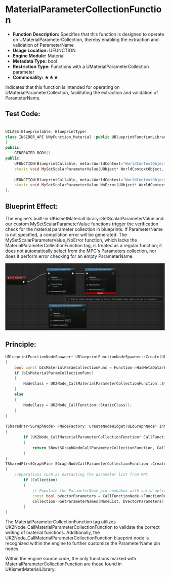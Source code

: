# MaterialParameterCollectionFunction

- **Function Description:** Specifies that this function is designed to operate on UMaterialParameterCollection, thereby enabling the extraction and validation of ParameterName
- **Usage Location:** UFUNCTION
- **Engine Module:** Material
- **Metadata Type:** bool
- **Restriction Type:** Functions with a UMaterialParameterCollection parameter
- **Commonality:** ★★★

Indicates that this function is intended for operating on UMaterialParameterCollection, facilitating the extraction and validation of ParameterName.

## Test Code:

```cpp

UCLASS(Blueprintable, BlueprintType)
class INSIDER_API UMyFunction_Material :public UBlueprintFunctionLibrary
{
public:
	GENERATED_BODY()
public:
	UFUNCTION(BlueprintCallable, meta=(WorldContext="WorldContextObject", MaterialParameterCollectionFunction))
	static void MySetScalarParameterValue(UObject* WorldContextObject, UMaterialParameterCollection* Collection, FName ParameterName, float ParameterValue);

	UFUNCTION(BlueprintCallable, meta=(WorldContext="WorldContextObject"))
	static void MySetScalarParameterValue_NoError(UObject* WorldContextObject, UMaterialParameterCollection* Collection, FName ParameterName, float ParameterValue);
};
```

## Blueprint Effect:

The engine's built-in UKismetMaterialLibrary::SetScalarParameterValue and our custom MySetScalarParameterValue functions trigger the verification check for the material parameter collection in blueprints. If ParameterName is not specified, a compilation error will be generated. The MySetScalarParameterValue_NoError function, which lacks the MaterialParameterCollectionFunction tag, is treated as a regular function; it does not automatically select from the MPC's Parameters collection, nor does it perform error checking for an empty ParameterName.

![Untitled](Untitled.png)

## Principle:

```cpp
UBlueprintFunctionNodeSpawner* UBlueprintFunctionNodeSpawner::Create(UFunction const* const Function, UObject* Outer/* = nullptr*/)
{
	bool const bIsMaterialParamCollectionFunc = Function->HasMetaData(FBlueprintMetadata::MD_MaterialParameterCollectionFunction);
	if (bIsMaterialParamCollectionFunc)
	{
		NodeClass = UK2Node_CallMaterialParameterCollectionFunction::StaticClass();
	}
	else
	{
		NodeClass = UK2Node_CallFunction::StaticClass();
	}
}

TSharedPtr<SGraphNode> FNodeFactory::CreateNodeWidget(UEdGraphNode* InNode)
{
		if (UK2Node_CallMaterialParameterCollectionFunction* CallFunctionNode = Cast<UK2Node_CallMaterialParameterCollectionFunction>(InNode))
		{
			return SNew(SGraphNodeCallParameterCollectionFunction, CallFunctionNode);
		}
}
TSharedPtr<SGraphPin> SGraphNodeCallParameterCollectionFunction::CreatePinWidget(UEdGraphPin* Pin) const
{
	//Operations such as extracting the parameter list from MPC
		if (Collection)
		{
			// Populate the ParameterName pin combobox with valid options from the Collection
			const bool bVectorParameters = CallFunctionNode->FunctionReference.GetMemberName().ToString().Contains(TEXT("Vector"));
			Collection->GetParameterNames(NameList, bVectorParameters);
		}
}
```

The MaterialParameterCollectionFunction tag utilizes UK2Node_CallMaterialParameterCollectionFunction to validate the correct writing of material functions. Additionally, the UK2Node_CallMaterialParameterCollectionFunction blueprint node is recognized within the engine to further customize the ParameterName pin nodes.

Within the engine source code, the only functions marked with MaterialParameterCollectionFunction are those found in UKismetMaterialLibrary.